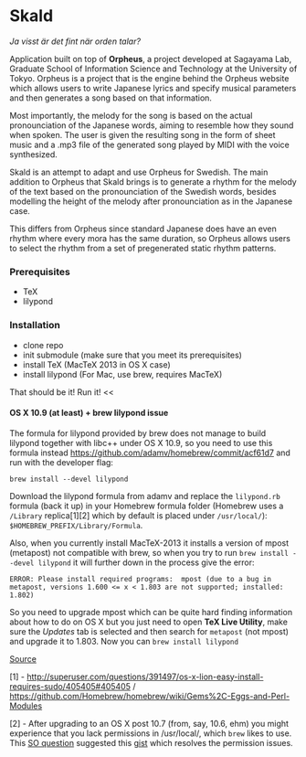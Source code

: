 Skald
=====

*Ja visst är det fint när orden talar?*

Application built on top of **Orpheus**, a project developed at Sagayama Lab, Graduate School of Information Science and Technology at the University of Tokyo. Orpheus is a project that is the engine behind the Orpheus website which allows users to write Japanese lyrics and specify musical parameters and then generates a song based on that information.

Most importantly, the melody for the song is based on the actual pronounciation of the Japanese words, aiming to resemble how they sound when spoken. The user is given the resulting song in the form of sheet music and a .mp3 file of the generated song played by MIDI with the voice synthesized.

Skald is an attempt to adapt and use Orpheus for Swedish. The main addition to Orpheus that Skald brings is to generate a rhythm for the melody of the text based on the pronounciation of the Swedish words, besides modelling the height of the melody after pronounciation as in the Japanese case.

This differs from Orpheus since standard Japanese does have an even rhythm where every mora has the same duration, so Orpheus allows users to select the rhythm from a set of pregenerated static rhythm patterns.

### Prerequisites
* TeX
* lilypond

### Installation
* clone repo
* init submodule (make sure that you meet its prerequisites)
* install TeX (MacTeX 2013 in OS X case)
* install lilypond (For Mac, use brew, requires MacTeX)

That should be it! Run it!
<<
#### OS X 10.9 (at least) + brew lilypond issue

The formula for lilypond provided by brew does not manage to build lilypond together with libc++ under OS X 10.9, so you need to use this formula instead https://github.com/adamv/homebrew/commit/acf61d7 and run with the developer flag:

`brew install --devel lilypond`

Download the lilypond formula from adamv and replace the `lilypond.rb` formula (back it up) in your Homebrew formula folder (Homebrew uses a `/Library` replica[1][2] which by default is placed under `/usr/local/`): `$HOMEBREW_PREFIX/Library/Formula`.

Also, when you currently install MacTeX-2013 it installs a version of mpost (metapost) not compatible with brew, so when you try to run `brew install --devel lilypond` it will further down in the process give the error:

```
ERROR: Please install required programs:  mpost (due to a bug in metapost, versions 1.600 <= x < 1.803 are not supported; installed: 1.802) 
```

So you need to upgrade mpost which can be quite hard finding information about how to do on OS X but you just need to open **TeX Live Utility**, make sure the *Updates* tab is selected and then search for `metapost` (not mpost) and upgrade it to 1.803. Now you can `brew install lilypond`

[Source](https://github.com/Homebrew/homebrew/issues/23336#issuecomment-29144066)

[1] - http://superuser.com/questions/391497/os-x-lion-easy-install-requires-sudo/405405#405405 / https://github.com/Homebrew/homebrew/wiki/Gems%2C-Eggs-and-Perl-Modules

[2] - After upgrading to an OS X post 10.7 (from, say, 10.6, ehm) you might experience that you lack permissions in /usr/local/, which `brew` likes to use. This [SO question](http://superuser.com/questions/254843/cant-install-brew-formulae-correctly-permission-denied-in-usr-local-lib) suggested this [gist](https://gist.github.com/rpavlik/768518) which resolves the permission issues.
